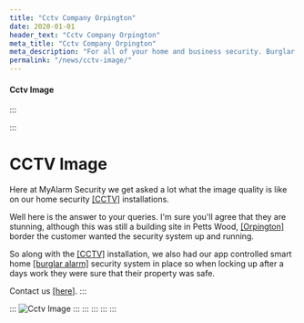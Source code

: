 ```yaml
---
title: "Cctv Company Orpington"
date: 2020-01-01
header_text: "Cctv Company Orpington"
meta_title: "Cctv Company Orpington"
meta_description: "For all of your home and business security. Burglar Alarm Servicing, Burglar Alarm Installation, Alarm Battery and CCTV. Call 020 8302 4065 or email us."
permalink: "/news/cctv-image/"
---
```


#### Cctv Image

:::

::: 
# CCTV Image

Here at MyAlarm Security we get asked a lot what the image quality is like on our home security [[CCTV]](../categories/cctv.php.html) installations.

Well here is the answer to your queries. I\'m sure you\'ll agree that they are stunning, although this was still a building site in Petts Wood, [[Orpington]](../pages/orpington.php.html) border the customer wanted the security system up and running.

So along with the [[CCTV]](../categories/cctv.php.html) installation, we also had our app controlled smart home [[burglar alarm]](../categories/burglar-alarms.php.html) security system in place so when locking up after a days work they were sure that their property was safe.

Contact us [[here]](../contact.php.html).
:::

::: 
![Cctv Image](https://res.cloudinary.com/kbs/image/upload/xlsdhnvcwps22cnvg9mg.jpg)
:::
:::
:::
:::
:::